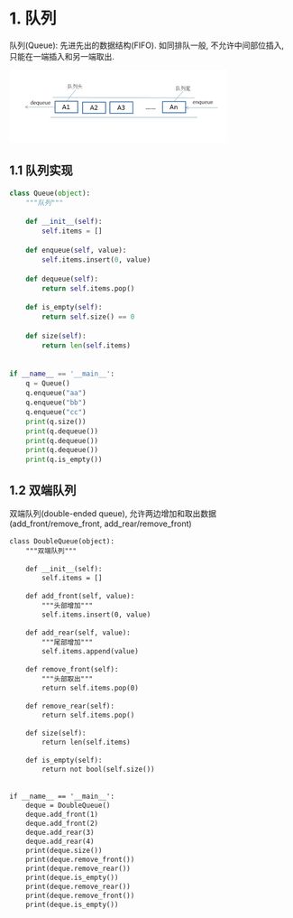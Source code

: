 # 1. 队列

队列(Queue): 先进先出的数据结构(FIFO). 如同排队一般, 不允许中间部位插入, 只能在一端插入和另一端取出.

![队列模型](image/04-%E9%98%9F%E5%88%97/%E9%98%9F%E5%88%97%E6%A8%A1%E5%9E%8B.png)

## 1.1 队列实现

```python
class Queue(object):
    """队列"""

    def __init__(self):
        self.items = []

    def enqueue(self, value):
        self.items.insert(0, value)

    def dequeue(self):
        return self.items.pop()

    def is_empty(self):
        return self.size() == 0

    def size(self):
        return len(self.items)


if __name__ == '__main__':
    q = Queue()
    q.enqueue("aa")
    q.enqueue("bb")
    q.enqueue("cc")
    print(q.size())
    print(q.dequeue())
    print(q.dequeue())
    print(q.dequeue())
    print(q.is_empty())
```

## 1.2  双端队列

双端队列(double-ended queue), 允许两边增加和取出数据(add_front/remove_front, add_rear/remove_front)

```shell
class DoubleQueue(object):
    """双端队列"""

    def __init__(self):
        self.items = []

    def add_front(self, value):
        """头部增加"""
        self.items.insert(0, value)

    def add_rear(self, value):
        """尾部增加"""
        self.items.append(value)

    def remove_front(self):
        """头部取出"""
        return self.items.pop(0)

    def remove_rear(self):
        return self.items.pop()

    def size(self):
        return len(self.items)

    def is_empty(self):
        return not bool(self.size())


if __name__ == '__main__':
    deque = DoubleQueue()
    deque.add_front(1)
    deque.add_front(2)
    deque.add_rear(3)
    deque.add_rear(4)
    print(deque.size())
    print(deque.remove_front())
    print(deque.remove_rear())
    print(deque.is_empty())
    print(deque.remove_rear())
    print(deque.remove_front())
    print(deque.is_empty())
```


